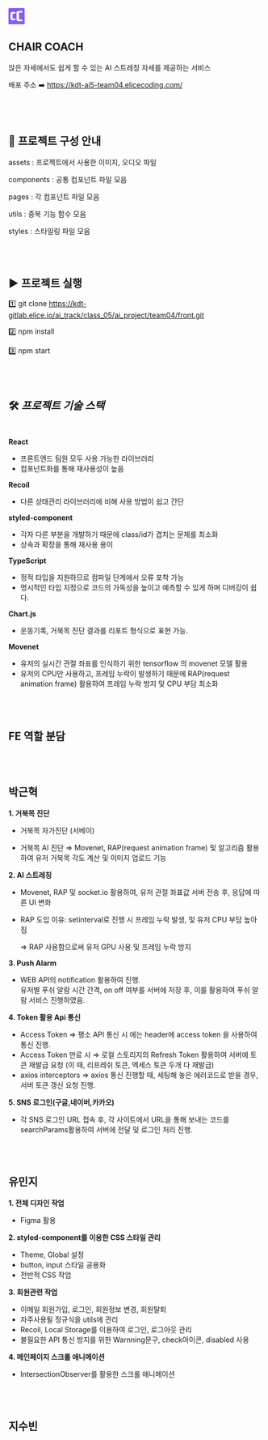![](./public/favicon_32.png)
## CHAIR COACH
앉은 자세에서도 쉽게 할 수 있는 AI 스트레칭 자세를 제공하는 서비스

배포 주소 ➡️ https://kdt-ai5-team04.elicecoding.com/
<br></br>
<br></br>


## 📜 프로젝트 구성 안내


assets : 프로젝트에서 사용한 이미지, 오디오 파일

components : 공통 컴포넌트 파일 모음

pages : 각 컴포넌트 파일 모음

utils : 중복 기능 함수 모음

styles : 스타일링 파일 모음



<br></br>
## ▶️ 프로젝트 실행

1️⃣ git clone https://kdt-gitlab.elice.io/ai_track/class_05/ai_project/team04/front.git

2️⃣ npm install

3️⃣ npm start

<br></br>
## 🛠 *프로젝트 기술 스택*<br></br>

**React**
- 프론트엔드 팀원 모두 사용 가능한 라이브러리  
- 컴포넌트화를 통해 재사용성이 높음


**Recoil**
- 다른 상태관리 라이브러리에 비해 사용 방법이 쉽고 간단


**styled-component**
- 각자 다른 부분을 개발하기 때문에 class/id가 겹치는 문제를 최소화  
- 상속과 확장을 통해 재사용 용이


**TypeScript**
- 정적 타입을 지원하므로 컴파일 단계에서 오류 포착 가능 
- 명시적인 타입 지정으로 코드의 가독성을 높이고 예측할 수 있게 하며 디버깅이 쉽다.
   
**Chart.js**
- 운동기록, 거북목 진단 결과를 리포트 형식으로 표현 가능.

**Movenet**
- 유저의 실시간 관절 좌표를 인식하기 위한 tensorflow 의 movenet 모델 활용
- 유저의 CPU만 사용하고, 프레임 누락이 발생하기 때문에 RAP(request animation frame) 활용하여 프레임 누락 방지 및 CPU 부담 최소화


<br></br>
## FE 역할 분담
<br></br>
## 박근혁

**1. 거북목 진단**
- 거북목 자가진단 (서베이)

-  거북목 AI 진단
⇒ Movenet, RAP(request animation frame) 및 알고리즘 활용하여 유저 거북목 각도 계산 및 이미지 업로드 기능

**2. AI 스트레칭**
- Movenet, RAP 및 socket.io 활용하여, 유저 관절 좌표값 서버 전송 후, 응답에 따른 UI 변화
- RAP 도입 이유: setinterval로 진행 시 프레임 누락 발생, 및 유저 CPU 부담 높아짐
  
  ⇒ RAP 사용함으로써 유저 GPU 사용 및 프레임 누락 방지

**3. Push Alarm**
- WEB API의 notification 활용하여 진행.<br/>유저별 푸쉬 알람 시간 간격, on off 여부를 서버에 저장 후, 이를 활용하여 푸쉬 알람 서비스 진행하였음.

**4. Token 활용 Api 통신**
- Access Token
⇒ 평소 API 통신 시 에는 header에 access token 을 사용하여 통신 진행.
- Access Token 만료 시
⇒ 로컬 스토리지의 Refresh Token 활용하여 서버에 토큰 재발급 요청 (이 때, 리프레쉬 토큰, 엑세스 토큰 두개 다 재발급)
- axios interceptors
⇒ axios 통신 진행할 때, 세팅해 놓은 에러코드로 받을 경우, 서버 토큰 갱신 요청 진행.

**5. SNS 로그인(구글,네이버,카카오)**
- 각 SNS 로그인 URL 접속 후, 각 사이트에서 URL을 통해 보내는 코드를 searchParams활용하여 서버에 전달 및 로그인 처리 진행.

<br></br>
## 유민지

**1. 전체 디자인 작업**
- Figma 활용

**2. styled-component를 이용한 CSS 스타일 관리**
- Theme, Global 설정
- button, input 스타일 공용화
- 전반적 CSS 작업

**3. 회원관련 작업**
- 이메일 회원가입, 로그인, 회원정보 변경, 회원탈퇴
- 자주사용될 정규식을 utils에 관리
- Recoil, Local Storage를 이용하여 로그인, 로그아웃 관리
- 불필요한 API 통신 방지를 위한 Warnning문구, check아이콘, disabled 사용

**4. 메인페이지 스크롤 애니메이션**
- IntersectionObserver를 활용한 스크롤 애니메이션

<br></br>
## 지수빈


